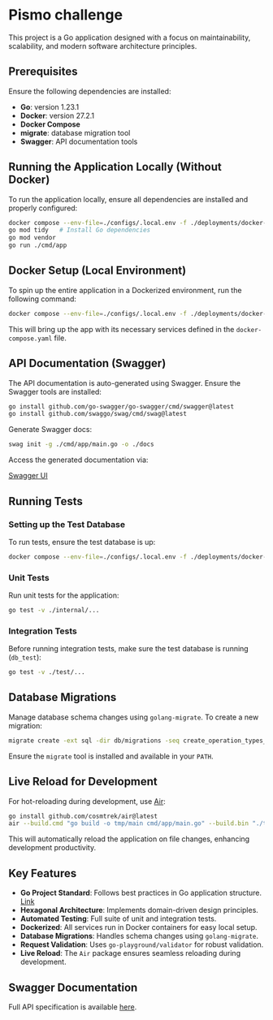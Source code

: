 # Pismo challenge

This project is a Go application designed with a focus on maintainability, scalability, and modern software architecture principles.

## Prerequisites

Ensure the following dependencies are installed:

- **Go**: version 1.23.1
- **Docker**: version 27.2.1
- **Docker Compose**
- **migrate**: database migration tool
- **Swagger**: API documentation tools

## Running the Application Locally (Without Docker)

To run the application locally, ensure all dependencies are installed and properly configured:

```bash
docker compose --env-file=./configs/.local.env -f ./deployments/docker-compose.yaml up postgres
go mod tidy   # Install Go dependencies
go mod vendor
go run ./cmd/app
```

## Docker Setup (Local Environment)

To spin up the entire application in a Dockerized environment, run the following command:

```bash
docker compose --env-file=./configs/.local.env -f ./deployments/docker-compose.yaml up app
```

This will bring up the app with its necessary services defined in the `docker-compose.yaml` file.

## API Documentation (Swagger)

The API documentation is auto-generated using Swagger. Ensure the Swagger tools are installed:

```bash
go install github.com/go-swagger/go-swagger/cmd/swagger@latest
go install github.com/swaggo/swag/cmd/swag@latest
```

Generate Swagger docs:

```bash
swag init -g ./cmd/app/main.go -o ./docs
```

Access the generated documentation via:

[Swagger UI](http://localhost:8080/api/docs/index.html)

## Running Tests

### Setting up the Test Database

To run tests, ensure the test database is up:

```bash
docker compose --env-file=./configs/.local.env -f ./deployments/docker-compose.yaml up db_test
```

### Unit Tests

Run unit tests for the application:

```bash
go test -v ./internal/...
```

### Integration Tests

Before running integration tests, make sure the test database is running (`db_test`):

```bash
go test -v ./test/...
```

## Database Migrations

Manage database schema changes using `golang-migrate`. To create a new migration:

```bash
migrate create -ext sql -dir db/migrations -seq create_operation_types_table
```

Ensure the `migrate` tool is installed and available in your `PATH`.

## Live Reload for Development

For hot-reloading during development, use [Air](https://github.com/cosmtrek/air):

```bash
go install github.com/cosmtrek/air@latest
air --build.cmd "go build -o tmp/main cmd/app/main.go" --build.bin "./tmp/main"
```

This will automatically reload the application on file changes, enhancing development productivity.

## Key Features

- **Go Project Standard**: Follows best practices in Go application structure. [Link](https://github.com/golang-standards/project-layout)
- **Hexagonal Architecture**: Implements domain-driven design principles.
- **Automated Testing**: Full suite of unit and integration tests.
- **Dockerized**: All services run in Docker containers for easy local setup.
- **Database Migrations**: Handles schema changes using `golang-migrate`.
- **Request Validation**: Uses `go-playground/validator` for robust validation.
- **Live Reload**: The `Air` package ensures seamless reloading during development.

## Swagger Documentation

Full API specification is available [here](https://github.com/mateusffaria/pismo-challenge/blob/main/docs/swagger.yaml).
